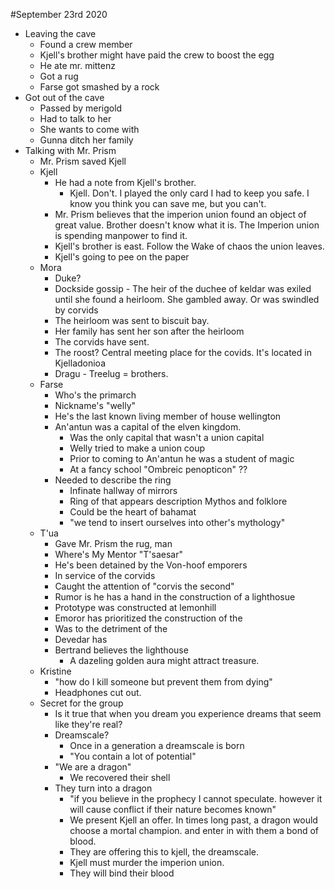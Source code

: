 #September 23rd 2020
- Leaving the cave
	- Found a crew member
	- Kjell's brother might have paid the crew to boost the egg
	- He ate mr. mittenz
	- Got a rug
	- Farse got smashed by a rock
- Got out of the cave
	- Passed by merigold
	- Had to talk to her
	- She wants to come with 
	- Gunna ditch her family
- Talking with Mr. Prism
	- Mr. Prism saved Kjell
	- Kjell 
		- He had a note from Kjell's brother. 
			- Kjell. Don't. I played the only card I had to keep you safe. I know you think you can save me, but you can't. 
		- Mr. Prism believes that the imperion union found an object of great value. Brother doesn't know what it is. The Imperion union is spending manpower to find it. 
		- Kjell's brother is east. Follow the Wake of chaos the union leaves. 
		- Kjell's going to pee on the paper
	- Mora
		- Duke? 
		- Dockside gossip - The heir of the duchee of keldar was exiled until she found a heirloom. She gambled away. Or was swindled by corvids
		- The heirloom was sent to biscuit bay. 
		- Her family has sent her son after the heirloom
		- The corvids have sent. 
		- The roost? Central meeting place for the covids. It's located in Kjelladonioa
		- Dragu - Treelug = brothers. 
	- Farse
		- Who's the primarch
		- Nickname's "welly" 
		- He's the last known living member of house wellington
		- An'antun was a capital of the elven kingdom. 
			- Was the only capital that wasn't a union capital
			- Welly tried to make a union coup
			- Prior to coming to An'antun he was a student of magic
			- At a fancy school "Ombreic penopticon" ?? 
		- Needed to describe the ring
			- Infinate hallway of mirrors
			- Ring of that appears description Mythos and folklore
			- Could be the heart of bahamat
			- "we tend to insert ourselves into other's mythology" 
	- T'ua
		- Gave Mr. Prism the rug, man
		- Where's My Mentor "T'saesar"
		- He's been detained by the Von-hoof emporers
		- In service of the corvids 
		- Caught the attention of "corvis the second"
		- Rumor is he has a hand in the construction of a lighthosue
		- Prototype was constructed at lemonhill
		- Emoror has prioritized the construction of the 
		- Was to the detriment of the 
		- Devedar has 
		- Bertrand believes the lighthouse 
			- A dazeling golden aura might attract treasure. 
	- Kristine 
		- "how do I kill someone but prevent them from dying" 
		- Headphones cut out. 
	- Secret for the group
		- Is it true that when you dream you experience dreams that seem like they're real?
		- Dreamscale?
			- Once in a generation a dreamscale is born
			- "You contain a lot of potential" 
		- "We are a dragon" 
			- We recovered their shell
		- They turn into a dragon
			- "if you believe in the prophecy I cannot speculate. however it will cause conflict if their nature becomes known" 
			- We present Kjell an offer. In times long past, a dragon would choose a mortal champion. and enter in with them a bond of blood. 
			- They are offering this to kjell, the dreamscale. 
			- Kjell must murder the imperion union. 
			- They will bind their blood


